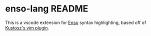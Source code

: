 # enso-lang README

This is a vscode extension for [Enso](https://github.com/enso-org/enso) syntax highlighting, based off of [Kustosz's vim plugin](https://github.com/kustosz/vim-enso-syntax).